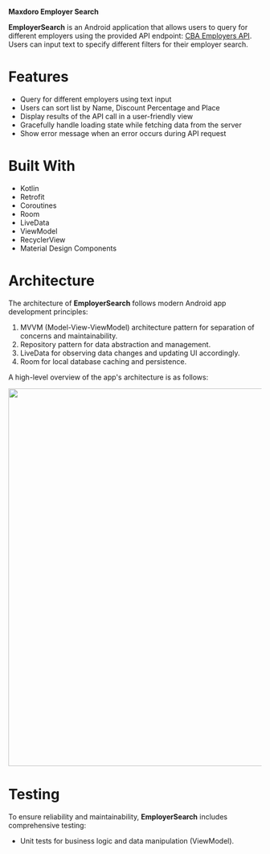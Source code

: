 
**Maxdoro Employer Search**

**EmployerSearch** is an Android application that allows users to query for different employers using the provided API endpoint: [CBA Employers API](https://cba.kooijmans.nl/CBAEmployerservice.svc/rest/employers?filter=Achmea&maxRows=100). Users can input text to specify different filters for their employer search.

# Features
- Query for different employers using text input
- Users can sort list by Name, Discount Percentage and Place
- Display results of the API call in a user-friendly view
- Gracefully handle loading state while fetching data from the server
- Show error message when an error occurs during API request

# Built With 
- Kotlin
- Retrofit
- Coroutines
- Room
- LiveData
- ViewModel
- RecyclerView
- Material Design Components

# Architecture 
The architecture of **EmployerSearch** follows modern Android app development principles:
1. MVVM (Model-View-ViewModel) architecture pattern for separation of concerns and maintainability.
2. Repository pattern for data abstraction and management.
3. LiveData for observing data changes and updating UI accordingly.
4. Room for local database caching and persistence.

A high-level overview of the app's architecture is as follows:

<p align="center">
   <img src="https://imgur.com/a/fPcw5Qq" width="750">
</p>

# Testing 
To ensure reliability and maintainability, **EmployerSearch** includes comprehensive testing:
 - Unit tests for business logic and data manipulation (ViewModel).

